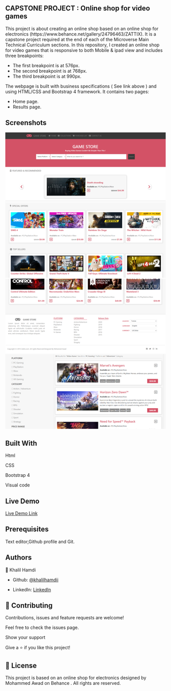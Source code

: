 ## CAPSTONE PROJECT : Online shop for video games

</h1>This project is about creating an online shop based on an online shop for electronics (https://www.behance.net/gallery/24796463/ZATTIX). It is a capstone project required at the end of each of the Microverse Main Technical Curriculum sections.
In this repository, I created an online shop for video games that is responsive to both Mobile & ipad view and includes three breakpoints:

- The first breakpoint is at 576px.
- The second breakpoint is at 768px.
- The third breakpoint is at 990px.

The webpage is built with business specifications ( See link above ) and using HTML/CSS and Bootstrap 4 framework. It contains two pages:

- Home page.
- Results page.</h1>

## Screenshots

![screenshot](/screenshots/screenshot-1.PNG)
![screenshot](/screenshots/screenshot-2.PNG)
![screenshot](/screenshots/screenshot-3.PNG)
![screenshot](/screenshots/screenshot-4.PNG)

## Built With

Html

CSS

Bootstrap 4

Visual code

## Live Demo

[Live Demo Link](https://online-game-store.netlify.app/)

## Prerequisites

Text editor,Github profile and Git.

## Authors

👤 Khalil Hamdi

- Github: [@khalilhamdii](https://github.com/khalilhamdii)

- LinkedIn: [LinkedIn](https://www.linkedin.com/in/khalilhamdi/)

## 🤝 Contributing

Contributions, issues and feature requests are welcome!

Feel free to check the issues page.

Show your support

Give a ⭐️ if you like this project!

## 📝 License

This project is based on an online shop for electronics designed by Mohammed Awad on Behance . All rights are reserved.
